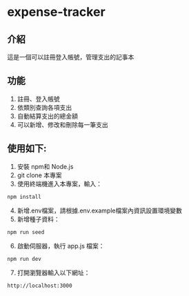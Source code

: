 # expense-tracker

## 介紹
這是一個可以註冊登入帳號，管理支出的記事本

## 功能
1. 註冊、登入帳號
2. 依類別查詢各項支出
3. 自動結算支出的總金額
4. 可以新增、修改和刪除每一筆支出

## 使用如下:
1. 安裝 npm和 Node.js
2. git clone 本專案
3. 使用終端機進入本專案，輸入：
```
npm install
```
4. 新增.env檔案，請根據.env.example檔案內資訊設置環境變數
5. 新增種子資料：
```
npm run seed
```
6. 啟動伺服器，執行 app.js 檔案：
```
npm run dev
```
7. 打開瀏覽器輸入以下網址：
```
http://localhost:3000
```

 